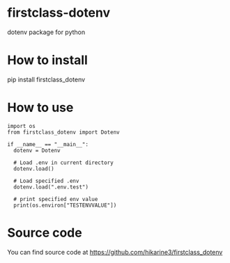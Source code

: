 # firstclass-dotenv
dotenv package for python

# How to install
pip install firstclass_dotenv

# How to use

```
import os
from firstclass_dotenv import Dotenv

if __name__ == "__main__":
  dotenv = Dotenv
  
  # Load .env in current directory
  dotenv.load()
  
  # Load specified .env
  dotenv.load(".env.test")

  # print specified env value
  print(os.environ["TESTENVVALUE"])
```

# Source code
You can find source code at
https://github.com/hikarine3/firstclass_dotenv
<!--
# How to test this module (This procedure is for developer of this module)

## Preparation
sudo pip install wheel;

sudo pip install twine;

## Update version
vi setup.py

## Create distribution
rm -f dist/*;
python3 setup.py sdist bdist_wheel

## Register if you haven't
https://test.pypi.org/

## Upload to Test
python3 -m twine upload --repository testpypi dist/*

## Confirm
https://test.pypi.org/project/firstclass-dotenv/

## Confirm by intallation
pip3 install -i https://test.pypi.org/simple/ firstclass-dotenv

## Deploy to production
python3 -m twine upload --repository pypi dist/*

## Confirm on Page
https://pypi.org/project/firstclass-dotenv/
-->